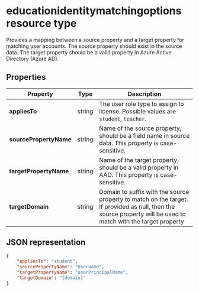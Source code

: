 # educationidentitymatchingoptions resource type

Provides a mapping between a source property and a target property for matching user accounts. The source property should exist in the source data. The target property should be a valid property in Azure Active Directory (Azure AD).

## Properties

| Property | Type | Description |
|-|-|-|
| **appliesTo** | string |  The user role type to assign to license. Possible values are `student`, `teacher`.      |
| **sourcePropertyName** | string |  Name of the source property, should be a field name in source data. This property is case-sensitive.        |
| **targetPropertyName** | string |  Name of the target property, should be a valid property in AAD. This property is case-sensitive.     |
| **targetDomain** | string |  Domain to suffix with the source property to match on the target. If provided as null, then the source property will be used to match with the target property         |

## JSON representation

```json
{
    "appliesTo": "student",
    "sourcePropertyName": "Username",
    "targetPropertyName": "userPrincipalName",
    "targetDomain": "{domain}"
}
```
